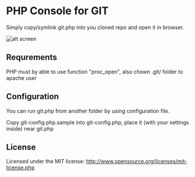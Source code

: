PHP Console for GIT
===================
Simply copy/symlink git.php into you cloned repo and open it in browser.

![alt screen](http://habrastorage.org/storage2/09d/b78/dff/09db78dff6aeaed69c88ec17191f369f.png)

Requrements
-----------
PHP must by able to use function "proc_open", also chown .git/ folder to apache user

Configuration
-------------
You can run git.php from another folder by using configuration file.

Copy git-config.php.sample into git-config.php, place it (with your settings inside) near git.php

License
-------
Licensed under the MIT license: http://www.opensource.org/licenses/mit-license.php
